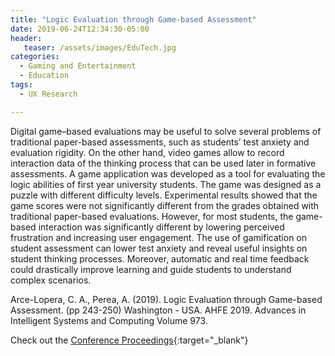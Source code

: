 ```yaml
---
title: "Logic Evaluation through Game-based Assessment"
date: 2019-06-24T12:34:30-05:00
header:
   teaser: /assets/images/EduTech.jpg
categories:
  - Gaming and Entertainment
  - Education
tags:
  - UX Research

---
```

Digital game–based evaluations may be useful to solve several problems of traditional paper-based assessments, 
such as students’ test anxiety and evaluation rigidity. On the other hand, video games allow to record interaction 
data of the thinking process that can be used later in formative assessments. A game application was developed 
as a tool for evaluating the logic abilities of first year university students. The game was designed as a 
puzzle with different difficulty levels. Experimental results showed that the game scores were not significantly 
different from the grades obtained with traditional paper-based evaluations. However, for most students, the 
game-based interaction was significantly different by lowering perceived frustration and increasing user engagement. 
The use of gamification on student assessment can lower test anxiety and reveal useful insights on student 
thinking processes. Moreover, automatic and real time feedback could drastically improve learning and guide 
students to understand complex scenarios.

Arce-Lopera, C. A., Perea, A. (2019). Logic Evaluation through Game-based Assessment. 
(pp 243-250) Washington - USA. AHFE 2019. Advances in Intelligent Systems and Computing Volume 973.

Check out the [Conference Proceedings][URL]{:target="_blank"} 

[URL]: https://link.springer.com/chapter/10.1007/978-3-030-20476-1_25